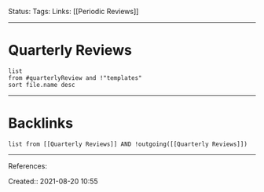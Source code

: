 Status: 
Tags: 
Links: [[Periodic Reviews]]
___
# Quarterly Reviews
```dataview
list 
from #quarterlyReview and !"templates"
sort file.name desc
```
___
# Backlinks
```dataview
list from [[Quarterly Reviews]] AND !outgoing([[Quarterly Reviews]])
```
___
References:

Created:: 2021-08-20 10:55
